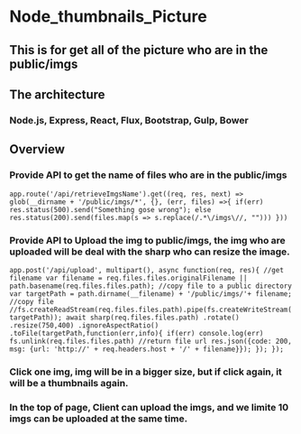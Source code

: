# Node_thumbnails_Picture

## This is for get all of the picture who are in the public/imgs

## The architecture
### Node.js, Express, React, Flux, Bootstrap, Gulp, Bower

## Overview
### Provide API to get the name of files who are in the public/imgs
`
app.route('/api/retrieveImgsName').get((req, res, next) => glob(__dirname + '/public/imgs/*', {}, (err, files) =>{
  if(err)
    res.status(500).send("Something gose wrong");
  else
    res.status(200).send(files.map(s => s.replace(/.*\/imgs\//, "")))
}))
`
### Provide API to Upload the img to public/imgs, the img who are uploaded will be deal with the sharp who can resize the image.
`
app.post('/api/upload', multipart(), async function(req, res){
  //get filename
  var filename = req.files.files.originalFilename || path.basename(req.files.files.path);
  //copy file to a public directory
  var targetPath = path.dirname(__filename) + '/public/imgs/'+ filename;
  //copy file
  //fs.createReadStream(req.files.files.path).pipe(fs.createWriteStream(targetPath));
  await sharp(req.files.files.path)
  .rotate()
  .resize(750,400)
  .ignoreAspectRatio()
  .toFile(targetPath,function(err,info){
    if(err)
      console.log(err)
    fs.unlink(req.files.files.path)
    //return file url
  res.json({code: 200, msg: {url: 'http://' + req.headers.host + '/' + filename}});
  });
});
`
### Click one img, img will be in a bigger size, but if click again, it will be a thumbnails again.
### In the top of page, Client can upload the imgs, and we limite 10 imgs can be uploaded at the same time.
